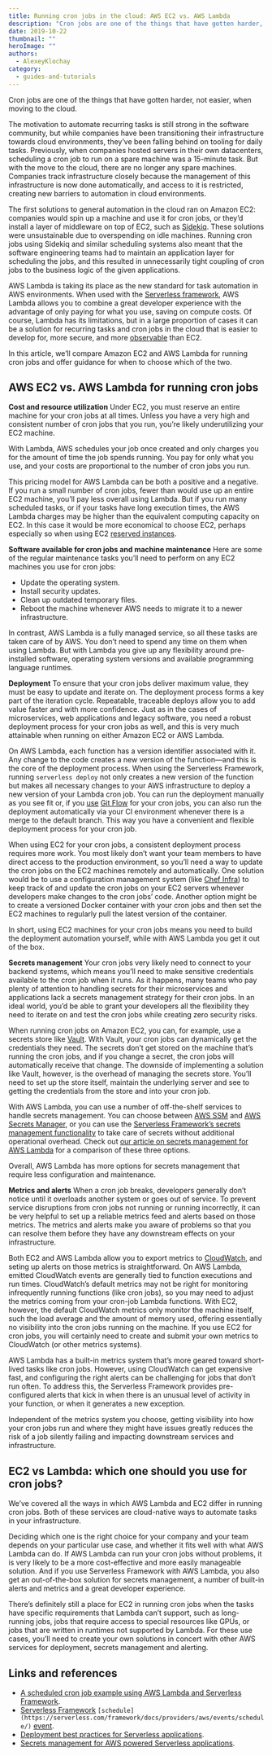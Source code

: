 ```yaml
---
title: Running cron jobs in the cloud: AWS EC2 vs. AWS Lambda
description: "Cron jobs are one of the things that have gotten harder, not easier, when moving to the cloud. In this article, we compare Amazon EC2 and AWS Lambda for running cron jobs in AWS and offer guidance for when to choose which of the two."
date: 2019-10-22
thumbnail: ""
heroImage: ""
authors:
  - AlexeyKlochay
category:
  - guides-and-tutorials
---
```

Cron jobs are one of the things that have gotten harder, not easier, when moving to the cloud.

The motivation to automate recurring tasks is still strong in the software community, but while companies have been transitioning their infrastructure towards cloud environments, they’ve been falling behind on tooling for daily tasks. Previously, when companies hosted servers in their own datacenters, scheduling a cron job to run on a spare machine was a 15-minute task. But with the move to the cloud, there are no longer any spare machines. Companies track infrastructure closely because the management of this infrastructure is now done automatically, and access to it is restricted, creating new barriers to automation in cloud environments.

The first solutions to general automation in the cloud ran on Amazon EC2: companies would spin up a machine and use it for cron jobs, or they’d install a layer of middleware on top of EC2, such as [Sidekiq](https://github.com/mperham/sidekiq). These solutions were unsustainable due to overspending on idle machines. Running cron jobs using Sidekiq and similar scheduling systems also meant that the software engineering teams had to maintain an application layer for scheduling the jobs, and this resulted in unnecessarily tight coupling of cron jobs to the business logic of the given applications.

AWS Lambda is taking its place as the new standard for task automation in AWS environments. When used with the [Serverless framework](https://serverless.com), AWS Lambda allows you to combine a great developer experience with the advantage of only paying for what you use, saving on compute costs. Of course, Lambda has its limitations, but in a large proportion of cases it can be a solution for recurring tasks and cron jobs in the cloud that is easier to develop for, more secure, and more [observable](https://en.wikipedia.org/wiki/Observability) than EC2.

In this article, we’ll compare Amazon EC2 and AWS Lambda for running cron jobs and offer guidance for when to choose which of the two.

## AWS EC2 vs. AWS Lambda for running cron jobs

**Cost and resource utilization**
Under EC2, you must reserve an entire machine for your cron jobs at all times. Unless you have a very high and consistent number of cron jobs that you run, you’re likely underutilizing your EC2 machine.

With Lambda, AWS schedules your job once created and only charges you for the amount of time the job spends running. You pay for only what you use, and your costs are proportional to the number of cron jobs you run.

This pricing model for AWS Lambda can be both a positive and a negative. If you run a small number of cron jobs, fewer than would use up an entire EC2 machine, you’ll pay less overall using Lambda. But if you run many scheduled tasks, or if your tasks have long execution times, the AWS Lambda charges may be higher than the equivalent computing capacity on EC2. In this case it would be more economical to choose EC2, perhaps especially so when using EC2 [reserved instances](https://aws.amazon.com/ec2/pricing/reserved-instances/).

**Software available for cron jobs and machine maintenance**
Here are some of the regular maintenance tasks you’ll need to perform on any EC2 machines you use for cron jobs:


- Update the operating system.
- Install security updates.
- Clean up outdated temporary files.
- Reboot the machine whenever AWS needs to migrate it to a newer infrastructure.

In contrast, AWS Lambda is a fully managed service, so all these tasks are taken care of by AWS. You don’t need to spend any time on them when using Lambda. But with Lambda you give up any flexibility around pre-installed software, operating system versions and available programming language runtimes.

**Deployment**
To ensure that your cron jobs deliver maximum value, they must be easy to update and iterate on. The deployment process forms a key part of the iteration cycle. Repeatable, traceable deploys allow you to add value faster and with more confidence. Just as in the cases of microservices, web applications and legacy software, you need a robust deployment process for your cron jobs as well, and this is very much attainable when running on either Amazon EC2 or AWS Lambda.

On AWS Lambda, each function has a version identifier associated with it. Any change to the code creates a new version of the function—and this is the core of the deployment process. When using the Serverless Framework, running `serverless deploy` not only creates a new version of the function but makes all necessary changes to your AWS infrastructure to deploy a new version of your Lambda cron job. You can run the deployment manually as you see fit or, if you [use](https://nvie.com/posts/a-successful-git-branching-model/) [Git Flow](https://nvie.com/posts/a-successful-git-branching-model/) for your cron jobs, you can also run the deployment automatically via your CI environment whenever there is a merge to the default branch. This way you have a convenient and flexible deployment process for your cron job.

When using EC2 for your cron jobs, a consistent deployment process requires more work. You most likely don’t want your team members to have direct access to the production environment, so you’ll need a way to update the cron jobs on the EC2 machines remotely and automatically. One solution would be to use a configuration management system (like [Chef Infra](https://docs.chef.io/chef_overview.html)) to keep track of and update the cron jobs on your EC2 servers whenever developers make changes to the cron jobs’ code. Another option might be to create a versioned Docker container with your cron jobs and then set the EC2 machines to regularly pull the latest version of the container.

In short, using EC2 machines for your cron jobs means you need to build the deployment automation yourself, while with AWS Lambda you get it out of the box.

**Secrets management**
Your cron jobs very likely need to connect to your backend systems, which means you’ll need to make sensitive credentials available to the cron job when it runs. As it happens, many teams who pay plenty of attention to handling secrets for their microservices and applications lack a secrets management strategy for their cron jobs. In an ideal world, you’d be able to grant your developers all the flexibility they need to iterate on and test the cron jobs while creating zero security risks.

When running cron jobs on Amazon EC2, you can, for example, use a secrets store like [Vault](https://vaultproject.io). With Vault, your cron jobs can dynamically get the credentials they need. The secrets don’t get stored on the machine that’s running the cron jobs, and if you change a secret, the cron jobs will automatically receive that change. The downside of implementing a solution like Vault, however, is the overhead of managing the secrets store. You’ll need to set up the store itself, maintain the underlying server and see to getting the credentials from the store and into your cron job.

With AWS Lambda, you can use a number of off-the-shelf services to handle secrets management. You can choose between [AWS SSM](https://aws.amazon.com/systems-manager/) and [AWS Secrets Manager](https://aws.amazon.com/secrets-manager/), or you can use the [Serverless Framework’s secrets management functionality](https://serverless.com/blog/serverless-now-full-lifecycle/) to take care of secrets without additional operational overhead. Check out [our article on secrets management for AWS Lambda](https://serverless.com/blog/aws-secrets-management/) for a comparison of these three options.

Overall, AWS Lambda has more options for secrets management that require less configuration and maintenance.

**Metrics and alerts**
When a cron job breaks, developers generally don’t notice until it overloads another system or goes out of service. To prevent service disruptions from cron jobs not running or running incorrectly, it can be very helpful to set up a reliable metrics feed and alerts based on those metrics. The metrics and alerts make you aware of problems so that you can resolve them before they have any downstream effects on your infrastructure.

Both EC2 and AWS Lambda allow you to export metrics to [CloudWatch](https://docs.aws.amazon.com/AmazonCloudWatch/latest/monitoring/WhatIsCloudWatch.html), and seting up alerts on those metrics is straightforward. On AWS Lambda, emitted CloudWatch events are generally tied to function executions and run times. CloudWatch’s default metrics may not be right for monitoring infrequently running functions (like cron jobs), so you may need to adjust the metrics coming from your cron-job Lambda functions. With EC2, however, the default CloudWatch metrics only monitor the machine itself, such the load average and the amount of memory used, offering essentially no visibility into the cron jobs running on the machine. If you use EC2 for cron jobs, you will certainly need to create and submit your own metrics to CloudWatch (or other metrics systems).

AWS Lambda has a built-in metrics system that’s more geared toward short-lived tasks like cron jobs. However, using CloudWatch can get expensive fast, and configuring the right alerts can be challenging for jobs that don’t run often. To address this, the Serverless Framework provides pre-configured alerts that kick in when there is an unusual level of activity in your function, or when it generates a new exception.

Independent of the metrics system you choose, getting visibility into how your cron jobs run and where they might have issues greatly reduces the risk of a job silently failing and impacting downstream services and infrastructure.

## EC2 vs Lambda: which one should you use for cron jobs?

We’ve covered all the ways in which AWS Lambda and EC2 differ in running cron jobs. Both of these services are cloud-native ways to automate tasks in your infrastructure.

Deciding which one is the right choice for your company and your team depends on your particular use case, and whether it fits well with what AWS Lambda can do. If AWS Lambda can run your cron jobs without problems, it is very likely to be a more cost-effective and more easily manageable solution. And if you use Serverless Framework with AWS Lambda, you also get an out-of-the-box solution for secrets management, a number of built-in alerts and metrics and a great developer experience.

There’s definitely still a place for EC2 in running cron jobs when the tasks have specific requirements that Lambda can’t support, such as long-running jobs, jobs that require access to special resources like GPUs, or jobs that are written in runtimes not supported by Lambda. For these use cases, you’ll need to create your own solutions in concert with other AWS services for deployment, secrets management and alerting.

## Links and references
- [A scheduled cron job example using AWS Lambda and Serverless Framework](https://serverless.com/examples/aws-node-scheduled-cron/).
- [Serverless Framework](https://serverless.com/framework/docs/providers/aws/events/schedule/) `[schedule](https://serverless.com/framework/docs/providers/aws/events/schedule/)` [event](https://serverless.com/framework/docs/providers/aws/events/schedule/).
- [Deployment best practices for Serverless applications](https://serverless.com/blog/serverless-deployment-best-practices/).
- [Secrets management for AWS powered Serverless applications](https://serverless.com/blog/aws-secrets-management/).
